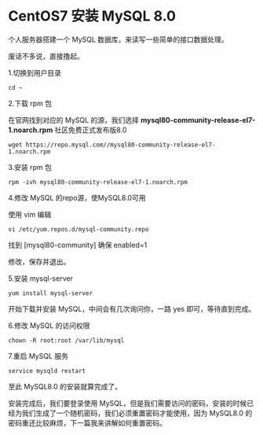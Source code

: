 
# CentOS7 安装 MySQL 8.0

个人服务器搭建一个 MySQL 数据库，来读写一些简单的接口数据处理。

废话不多说，直接撸起。

1.切换到用户目录

```
cd ~
```

2.下载 rpm 包

在官网找到对应的 MySQL 的源，我们选择 **mysql80-community-release-el7-1.noarch.rpm** 社区免费正式发布版8.0

```
wget https://repo.mysql.com//mysql80-community-release-el7-1.noarch.rpm
```

3.安装 rpm 包

```
rpm -ivh mysql80-community-release-el7-1.noarch.rpm
```

4.修改 MySQL 的repo源，使MySQL8.0可用

使用 vim 编辑

```
vi /etc/yum.repos.d/mysql-community.repo
```

找到 [mysql80-community] 确保 enabled=1

修改，保存并退出。

5.安装 mysql-server

```
yum install mysql-server
```

开始下载并安装 MySQL，中间会有几次询问你，一路 yes 即可，等待直到完成。

6.修改 MySQL 的访问权限

```
chown -R root:root /var/lib/mysql 
```

7.重启 MySQL 服务

```
service mysqld restart
```

至此 MySQL8.0 的安装就算完成了。

安装完成后，我们要登录使用 MySQL，但是我们需要访问的密码，安装的时候已经为我们生成了一个随机密码，我们必须重置密码才能使用，因为 MySQL8.0 的密码重还比较麻烦，下一篇我来讲解如何重置密码。
